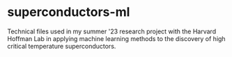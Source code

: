 # superconductors-ml
Technical files used in my summer '23 research project with the Harvard Hoffman Lab in applying machine learning methods to the discovery of high critical temperature superconductors.
